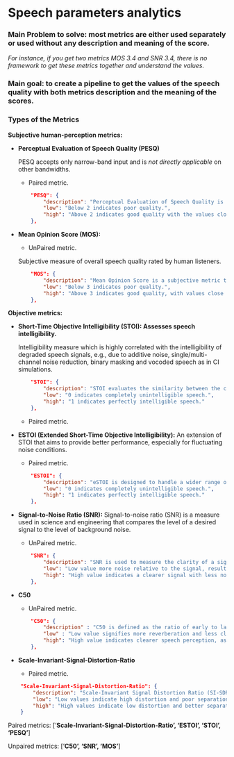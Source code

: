 # Speech parameters analytics

### **Main Problem to solve:** most metrics are either used separately or used without any description and meaning of the score.

*For instance, if you get two metrics MOS 3.4 and SNR 3.4, there is no framework to get these metrics together and understand the values.* 

### **Main goal: to create a pipeline to get the values of the speech quality with both metrics description and the meaning of the scores.**

### Types of the Metrics

**Subjective human-perception metrics:** 

- **Perceptual Evaluation of Speech Quality (PESQ)**
    
    PESQ accepts only narrow-band input and is *not directly applicable* on other bandwidths.
    
    - Paired metric.
    
    ```json
        "PESQ": {
            "description": "Perceptual Evaluation of Speech Quality is a metric that employs a perceptual model that mimics human auditory perception. It takes into account factors such as time and frequency masking, where the human ear is less sensitive to certain distortions in the presence of louder sounds.",
            "low": "Below 2 indicates poor quality.",
            "high": "Above 2 indicates good quality with the values close to 5 as perfect sound"
        },
    ```

    
- **Mean Opinion Score (MOS):**
    - UnPaired metric.
    
    Subjective measure of overall speech quality rated by human listeners. 
    
    ```json
        "MOS": {
            "description": "Mean Opinion Score is a subjective metric that quantifies the overall perceived quality of audio or video signals. It is obtained through rigorous testing involving human listeners who rate the quality on a predefined scale, usually from 1 to 5.",
            "low": "Below 3 indicates poor quality.",
            "high": "Above 3 indicates good quality, with values close to 5 indicating excellent quality."
        },
    ```
    

**Objective metrics:** 

- **Short-Time Objective Intelligibility (STOI): Assesses speech intelligibility.**
    
    Intelligibility measure which is highly correlated with the intelligibility of degraded speech signals, e.g., due to additive noise, single/multi-channel noise reduction, binary masking and vocoded speech as in CI simulations.  
    
    ```json
        "STOI": {
            "description": "STOI evaluates the similarity between the clean (reference) speech signal and the processed (possibly noisy or enhanced) speech signal. The metric works on short-time segments of the speech signal. It computes the correlation between the clean and processed signals over overlapping short-time windows, typically 384 milliseconds in length.",
            "low": "0 indicates completely unintelligible speech.",
            "high": "1 indicates perfectly intelligible speech."
        },
    ```
        
    - Paired metric.
- **ESTOI (Extended Short-Time Objective Intelligibility):**
An extension of STOI that aims to provide better performance, especially for fluctuating noise conditions.
    - Paired metric.
    
    ```json
        "ESTOI": {
            "description": "eSTOI is designed to handle a wider range of distortion types, including those that are non-linear. eSTOI operates on short-time segments of the speech signal and uses a time-frequency representation. It compares the clean and processed speech signals within these short-time frames. eSTOI typically divides the speech signal into more frequency bands compared to STOI, allowing for a finer granularity in measuring the intelligibility across different parts of the spectrum.",
            "low": "0 indicates completely unintelligible speech.",
            "high": "1 indicates perfectly intelligible speech."
        },
    ```
    
- **Signal-to-Noise Ratio (SNR):** 
Signal-to-noise ratio (SNR) is a measure used in science and engineering that compares the level of a desired signal to the level of background noise.
    - UnPaired metric.
    
    ```json
        "SNR": {
            "description": "SNR is used to measure the clarity of a signal by comparing the level of the desired signal to the level of background noise. SNR is calculated as the ratio of the power of the signal to the power of the noise",
            "low": "Low value more noise relative to the signal, resulting in poorer quality. An SNR of 0 dB means the signal and noise power are equal, indicating poor quality.",
            "high": "High value indicates a clearer signal with less noise, thus better quality. For example, an SNR of 30 dB means the signal power is 1000 times the noise power, which is a high-quality signal."
        },
    ```
    
- **C50**
    - UnPaired metric.
    
    ```json
        "C50": {
            "description" : "C50 is defined as the ratio of early to late arriving sound energy, where early refers to the sound energy arriving within the first 50 milliseconds after the direct sound, and late refers to the sound energy arriving after this period.",
            "low" : "Low value signifies more reverberation and less clarity, as more sound energy arrives later, contributing to echoes and blurred speech perception.",
            "high": "High value indicates clearer speech perception, as a larger portion of the sound energy arrives early, contributing to direct and comprehensible speech sounds."
        },
    ```
    
- **Scale-Invariant-Signal-Distortion-Ratio**
    - Paired metric.

```json
    "Scale-Invariant-Signal-Distortion-Ratio": {
        "description": "Scale-Invariant Signal Distortion Ratio (SI-SDR) is a metric used to evaluate the performance of source separation algorithms. It measures the distortion of the separated signals in a scale-invariant manner, making it robust against variations in signal amplitude.",
        "low": "Low values indicate high distortion and poor separation quality.",
        "high": "High values indicate low distortion and better separation quality."
    }
```

Paired metrics: [’**Scale-Invariant-Signal-Distortion-Ratio’, ‘ESTOI’, ‘STOI’, ‘PESQ’**]

Unpaired metrics: [’**C50’, ‘SNR’, ‘MOS’**]
